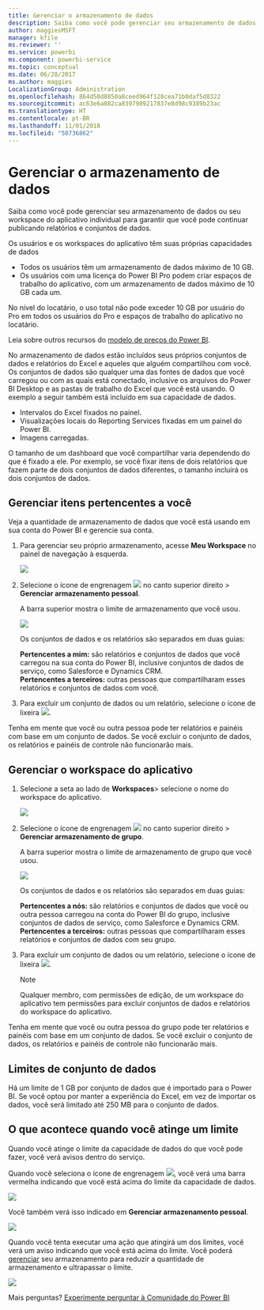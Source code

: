 ```yaml
---
title: Gerenciar o armazenamento de dados
description: Saiba como você pode gerenciar seu armazenamento de dados ou seu workspace do aplicativo individual para garantir que você pode continuar publicando relatórios e conjuntos de dados.
author: maggiesMSFT
manager: kfile
ms.reviewer: ''
ms.service: powerbi
ms.component: powerbi-service
ms.topic: conceptual
ms.date: 06/28/2017
ms.author: maggies
LocalizationGroup: Administration
ms.openlocfilehash: 864d50d8850a8ceed964f128cea71b0daf5d8322
ms.sourcegitcommit: ac63e6a082ca8397909217837e8d98c9389b23ac
ms.translationtype: HT
ms.contentlocale: pt-BR
ms.lasthandoff: 11/01/2018
ms.locfileid: "50736862"
---
```

# <a name="manage-your-data-storage"></a>Gerenciar o armazenamento de dados
Saiba como você pode gerenciar seu armazenamento de dados ou seu workspace do aplicativo individual para garantir que você pode continuar publicando relatórios e conjuntos de dados.

Os usuários e os workspaces do aplicativo têm suas próprias capacidades de dados

* Todos os usuários têm um armazenamento de dados máximo de 10 GB.
* Os usuários com uma licença do Power BI Pro podem criar espaços de trabalho do aplicativo, com um armazenamento de dados máximo de 10 GB cada um.

No nível do locatário, o uso total não pode exceder 10 GB por usuário do Pro em todos os usuários do Pro e espaços de trabalho do aplicativo no locatário.

Leia sobre outros recursos do [modelo de preços do Power BI](https://powerbi.microsoft.com/pricing).

No armazenamento de dados estão incluídos seus próprios conjuntos de dados e relatórios do Excel e aqueles que alguém compartilhou com você. Os conjuntos de dados são qualquer uma das fontes de dados que você carregou ou com as quais está conectado, inclusive os arquivos do Power BI Desktop e as pastas de trabalho do Excel que você está usando. O exemplo a seguir também está incluído em sua capacidade de dados.

* Intervalos do Excel fixados no painel.
* Visualizações locais do Reporting Services fixadas em um painel do Power BI.
* Imagens carregadas.

O tamanho de um dashboard que você compartilhar varia dependendo do que é fixado a ele. Por exemplo, se você fixar itens de dois relatórios que fazem parte de dois conjuntos de dados diferentes, o tamanho incluirá os dois conjuntos de dados.

<a name="manage"/>

## <a name="manage-items-owned-by-you"></a>Gerenciar itens pertencentes a você
Veja a quantidade de armazenamento de dados que você está usando em sua conta do Power BI e gerencie sua conta.

1. Para gerenciar seu próprio armazenamento, acesse **Meu Workspace** no painel de navegação à esquerda.
   
    ![](media/service-admin-manage-your-data-storage-in-power-bi/pbi_myworkspace.png)
2. Selecione o ícone de engrenagem ![](media/service-admin-manage-your-data-storage-in-power-bi/pbi_gearicon.png) no canto superior direito \> **Gerenciar armazenamento pessoal**.
   
    A barra superior mostra o limite de armazenamento que você usou.
   
    ![](media/service-admin-manage-your-data-storage-in-power-bi/pbi_persnlstorage.png)
   
    Os conjuntos de dados e os relatórios são separados em duas guias:
   
    **Pertencentes a mim:** são relatórios e conjuntos de dados que você carregou na sua conta do Power BI, inclusive conjuntos de dados de serviço, como Salesforce e Dynamics CRM.  
    **Pertencentes a terceiros:** outras pessoas que compartilharam esses relatórios e conjuntos de dados com você.
3. Para excluir um conjunto de dados ou um relatório, selecione o ícone de lixeira ![](media/service-admin-manage-your-data-storage-in-power-bi/pbi_deleteicon.png).

Tenha em mente que você ou outra pessoa pode ter relatórios e painéis com base em um conjunto de dados. Se você excluir o conjunto de dados, os relatórios e painéis de controle não funcionarão mais.

## <a name="manage-your-app-workspace"></a>Gerenciar o workspace do aplicativo
1. Selecione a seta ao lado de **Workspaces**\> selecione o nome do workspace do aplicativo.
   
    ![](media/service-admin-manage-your-data-storage-in-power-bi/pbi_groupworkspaces.png)
2. Selecione o ícone de engrenagem ![](media/service-admin-manage-your-data-storage-in-power-bi/pbi_gearicon.png) no canto superior direito \> **Gerenciar armazenamento de grupo**.
   
    A barra superior mostra o limite de armazenamento de grupo que você usou.
   
    ![](media/service-admin-manage-your-data-storage-in-power-bi/pbi_groupstorage.png)
   
    Os conjuntos de dados e os relatórios são separados em duas guias:
   
    **Pertencentes a nós:** são relatórios e conjuntos de dados que você ou outra pessoa carregou na conta do Power BI do grupo, inclusive conjuntos de dados de serviço, como Salesforce e Dynamics CRM.
    **Pertencentes a terceiros:** outras pessoas que compartilharam esses relatórios e conjuntos de dados com seu grupo.
3. Para excluir um conjunto de dados ou um relatório, selecione o ícone de lixeira ![](media/service-admin-manage-your-data-storage-in-power-bi/pbi_deleteicon.png).
   
   > [!NOTE]
   > Qualquer membro, com permissões de edição, de um workspace do aplicativo tem permissões para excluir conjuntos de dados e relatórios do workspace do aplicativo.
   > 
   > 

Tenha em mente que você ou outra pessoa do grupo pode ter relatórios e painéis com base em um conjunto de dados. Se você excluir o conjunto de dados, os relatórios e painéis de controle não funcionarão mais.

## <a name="dataset-limits"></a>Limites de conjunto de dados
Há um limite de 1 GB por conjunto de dados que é importado para o Power BI. Se você optou por manter a experiência do Excel, em vez de importar os dados, você será limitado até 250 MB para o conjunto de dados.

## <a name="what-happens-when-you-hit-a-limit"></a>O que acontece quando você atinge um limite
Quando você atinge o limite da capacidade de dados do que você pode fazer, você verá avisos dentro do serviço. 

Quando você seleciona o ícone de engrenagem ![](media/service-admin-manage-your-data-storage-in-power-bi/pbi_gearicon.png), você verá uma barra vermelha indicando que você está acima do limite da capacidade de dados.

![](media/service-admin-manage-your-data-storage-in-power-bi/manage-storage-limit.png)

Você também verá isso indicado em **Gerenciar armazenamento pessoal**.

 ![](media/service-admin-manage-your-data-storage-in-power-bi/manage-storage-limit2.png)

 Quando você tenta executar uma ação que atingirá um dos limites, você verá um aviso indicando que você está acima do limite. Você poderá [gerenciar](#manage) seu armazenamento para reduzir a quantidade de armazenamento e ultrapassar o limite.

 ![](media/service-admin-manage-your-data-storage-in-power-bi/powerbi-pro-over-limit.png)

 Mais perguntas? [Experimente perguntar à Comunidade do Power BI](http://community.powerbi.com/)

